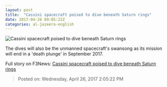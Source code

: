 ```yaml
---
layout: post
title:  "Cassini spacecraft poised to dive beneath Saturn rings"
date: 2017-04-26 09:05:22Z
categories: al-jazeera-english
---
```


![Cassini spacecraft poised to dive beneath Saturn rings](http://www.aljazeera.com/mritems/Images/2017/4/26/2d78c50c74ee44f4bb42071272e6c3dd_18.jpg)

The dives will also be the unmanned spacecraft's swansong as its mission will end in a 'death plunge' in September 2017.


Full story on F3News: [Cassini spacecraft poised to dive beneath Saturn rings](http://www.f3nws.com/n/ZqzkRB)

> Posted on: Wednesday, April 26, 2017 2:05:22 PM
